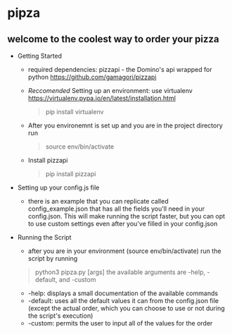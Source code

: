 # pipza

## welcome to the coolest way to order your pizza

* Getting Started
  * required dependencies: pizzapi - the Domino's api wrapped for python https://github.com/gamagori/pizzapi
  * *Reccomended* Setting up an environment: use virtualenv https://virtualenv.pypa.io/en/latest/installation.html
    > pip install virtualenv
  
  * After you environemnt is set up and you are in the project directory run
    >source env/bin/activate
  * Install pizzapi
    > pip install pizzapi
* Setting up your config.js file
  * there is an example that you can replicate called config_example.json that has all the fields you'll need in your config.json. This will make running the script faster, but you can opt to use custom settings even after you've filled in your config.json
  
* Running the Script
  * after you are in your environment (source env/bin/activate) run the script by running
  > python3 pipza.py [args]
  > the available arguments are -help, -default, and -custom
    * -help: displays a small documentation of the available commands
    * -default: uses all the default values it can from the config.json file (except the actual order, which you can choose to use or not during the script's execution)
    * -custom: permits the user to input all of the values for the order
  
